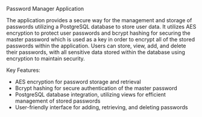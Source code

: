 Password Manager Application

The application provides a secure way for the management and storage of passwords utilizing a PostgreSQL database
to store user data. It utilizes AES encryption to protect user passwords and bcrypt hashing for securing the master password
which is used as a key in order to encrypt all of the stored passwords within the application.
Users can store, view, add, and delete their passwords, with all sensitive data stored within the database
using encryption to maintain security.

Key Features:
  - AES encryption for password storage and retrieval
  - Bcrypt hashing for secure authentication of the master password
  - PostgreSQL database integration, utilizing views for efficient management of stored passwords
  - User-friendly interface for adding, retrieving, and deleting passwords
